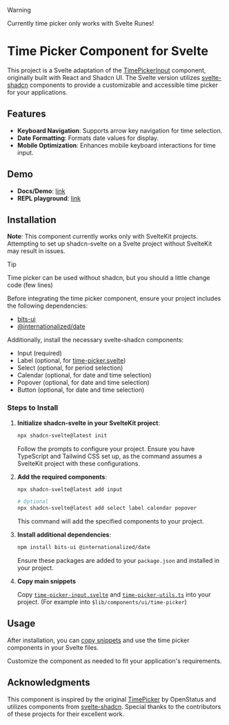 > [!WARNING]  
> Currently time picker only works with Svelte Runes!

# Time Picker Component for Svelte

This project is a Svelte adaptation of the [TimePickerInput](https://time.openstatus.dev/) component, originally built with React and Shadcn UI. The Svelte version utilizes [svelte-shadcn](https://next.shadcn-svelte.com/docs/installation/sveltekit) components to provide a customizable and accessible time picker for your applications.

## Features

- **Keyboard Navigation**: Supports arrow key navigation for time selection.
- **Date Formatting**: Formats date values for display.
- **Mobile Optimization**: Enhances mobile keyboard interactions for time input.

## Demo
- **Docs/Demo**: [link](https://time-picker.nouro.app/)
- **REPL playground**: [link](https://www.sveltelab.dev/zjcmgpaa2tzlylx)

## Installation

**Note**: This component currently works only with SvelteKit projects. Attempting to set up shadcn-svelte on a Svelte project without SvelteKit may result in issues.

> [!TIP]  
> Time picker can be used without shadcn, but you should a little change code (few lines)

Before integrating the time picker component, ensure your project includes the following dependencies:

- [bits-ui](https://www.npmjs.com/package/bits-ui)
- [@internationalized/date](https://www.npmjs.com/package/@internationalized/date)

Additionally, install the necessary svelte-shadcn components:

- Input (required)
- Label (optional, for [time-picker.svelte](./src/lib/snippets/time-picker.svelte))
- Select (optional, for period selection)
- Calendar (optional, for date and time selection)
- Popover (optional, for date and time selection)
- Button (optional, for date and time selection)

### Steps to Install

1. **Initialize shadcn-svelte in your SvelteKit project**:

   ```bash
   npx shadcn-svelte@latest init
   ```

   Follow the prompts to configure your project. Ensure you have TypeScript and Tailwind CSS set up, as the command assumes a SvelteKit project with these configurations.

2. **Add the required components**:

   ```bash
   npx shadcn-svelte@latest add input

   # Optional
   npx shadcn-svelte@latest add select label calendar popover
   ```

   This command will add the specified components to your project.

3. **Install additional dependencies**:

   ```bash
   npm install bits-ui @internationalized/date
   ```

   Ensure these packages are added to your `package.json` and installed in your project.

4. **Copy main snippets**
   
   Copy [`time-picker-input.svelte`](./src/lib/snippets/time-picker-input.svelte) and [`time-picker-utils.ts`](./src/lib/snippets/time-picker-utils.ts) into your project. (For example into `$lib/components/ui/time-picker`)

## Usage

After installation, you can [copy snippets](./src/lib/snippets/) and use the time picker components in your Svelte files.

Customize the component as needed to fit your application's requirements.

## Acknowledgments

This component is inspired by the original [TimePicker](https://time.openstatus.dev/) by OpenStatus and utilizes components from [svelte-shadcn](https://next.shadcn-svelte.com/docs/installation/sveltekit). 
Special thanks to the contributors of these projects for their excellent work. 